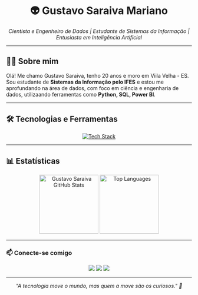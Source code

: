 <h1 align="center">👽 Gustavo Saraiva Mariano</h1>

<p align="center">
  <i>Cientista e Engenheiro de Dados | Estudante de Sistemas da Informação | Entusiasta em Inteligência Artificial</i>
</p>

---

## 👨‍💻 Sobre mim

Olá! Me chamo Gustavo Saraiva, tenho 20 anos e moro em Viila Velha - ES. Sou estudante de **Sistemas da Informação pelo IFES** e estou me aprofundando na área de dados, com foco em ciência e engenharia de dados, utilizaando ferramentas como **Python, SQL, Power BI**.

---

## 🛠️ Tecnologias e Ferramentas

<p align="center">
  <a href="https://skillicons.dev">
    <img src="https://skillicons.dev/icons?i=html,css,javascript,python,c,java,cs,postgresql,mysql,git,github,linux,windows" alt="Tech Stack"/>
  </a>
</p>

---

## 📊 Estatísticas

<p align="center">
  <img height="160em" src="https://github-readme-stats.vercel.app/api?username=saraivagustavo&show_icons=true&theme=radical" alt="Gustavo Saraiva GitHub Stats"/>
  <img height="160em" src="https://github-readme-stats.vercel.app/api/top-langs/?username=saraivagustavo&layout=compact&langs_count=7&theme=tokyonight" alt="Top Languages"/>
</p>

---

### 📫 Conecte-se comigo

<p align="center">
  <a href="https://www.instagram.com/saraivag10/"><img src="https://img.shields.io/badge/Instagram-E4405F?style=for-the-badge&logo=instagram&logoColor=white" /></a>
  <a href="https://github.com/saraivagustavo"><img src="https://img.shields.io/badge/GitHub-000000?style=for-the-badge&logo=github&logoColor=white" /></a>
  <a href="https://www.linkedin.com/in/gustavo-saraiva-mariano/"><img src="https://img.shields.io/badge/LinkedIn-0077B5?style=for-the-badge&logo=linkedin&logoColor=white" /></a>
</p>

---

<p align="center">
  <i>"A tecnologia move o mundo, mas quem a move são os curiosos." 🚀</i>
</p>
